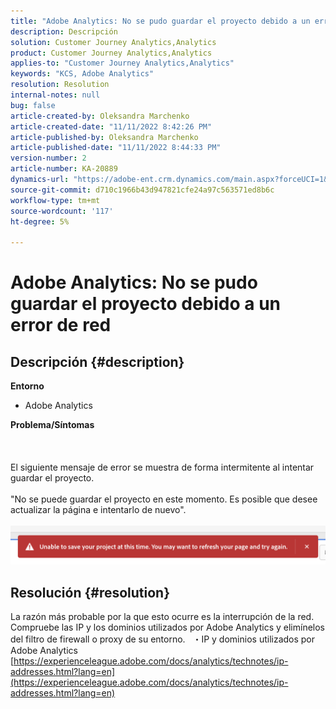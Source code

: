 ```yaml
---
title: "Adobe Analytics: No se pudo guardar el proyecto debido a un error de red"
description: Descripción
solution: Customer Journey Analytics,Analytics
product: Customer Journey Analytics,Analytics
applies-to: "Customer Journey Analytics,Analytics"
keywords: "KCS, Adobe Analytics"
resolution: Resolution
internal-notes: null
bug: false
article-created-by: Oleksandra Marchenko
article-created-date: "11/11/2022 8:42:26 PM"
article-published-by: Oleksandra Marchenko
article-published-date: "11/11/2022 8:44:33 PM"
version-number: 2
article-number: KA-20889
dynamics-url: "https://adobe-ent.crm.dynamics.com/main.aspx?forceUCI=1&pagetype=entityrecord&etn=knowledgearticle&id=9e656d55-0162-ed11-9561-6045bd006b25"
source-git-commit: d710c1966b43d947821cfe24a97c563571ed8b6c
workflow-type: tm+mt
source-wordcount: '117'
ht-degree: 5%

---
```


# Adobe Analytics: No se pudo guardar el proyecto debido a un error de red

## Descripción {#description}

<b>Entorno</b>
- Adobe Analytics

<b>Problema/Síntomas</b><br><br> <br><br>El siguiente mensaje de error se muestra de forma intermitente al intentar guardar el proyecto.
<br> 
<br>&quot;No se puede guardar el proyecto en este momento. Es posible que desee actualizar la página e intentarlo de nuevo&quot;.<br><br>![](assets/___9f656d55-0162-ed11-9561-6045bd006b25___.png)

## Resolución {#resolution}


La razón más probable por la que esto ocurre es la interrupción de la red. Compruebe las IP y los dominios utilizados por Adobe Analytics y elimínelos del filtro de firewall o proxy de su entorno.
 
・IP y dominios utilizados por Adobe Analytics
[https://experienceleague.adobe.com/docs/analytics/technotes/ip-addresses.html?lang=en](https://experienceleague.adobe.com/docs/analytics/technotes/ip-addresses.html?lang=en)
